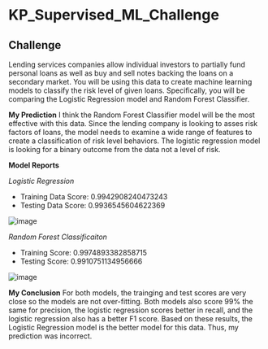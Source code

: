 # KP_Supervised_ML_Challenge

 ## Challenge
Lending services companies allow individual investors to partially fund personal loans as well as buy and sell notes backing the loans on a secondary market.
You will be using this data to create machine learning models to classify the risk level of given loans. Specifically, you will be comparing the Logistic Regression model and Random Forest Classifier.

**My Prediction**
I think the Random Forest Classifier model will be the most effective with this data. Since the lending company is looking to asses risk factors of loans, the model needs to examine a wide range of features to create a classification of risk level behaviors. The logistic regression model is looking for a binary outcome from the data not a level of risk.  

**Model Reports**

*Logistic Regression*

- Training Data Score: 0.9942908240473243
- Testing Data Score: 0.9936545604622369

![image](https://user-images.githubusercontent.com/110507463/219741352-7c02332e-ba34-4795-8258-d1f1470d3f07.png)

*Random Forest Classificaiton*

- Training Score: 0.9974893382858715
- Testing Score: 0.9910751134956666

![image](https://user-images.githubusercontent.com/110507463/219741546-9f1eadce-d430-4778-835a-dfcdf2cfeb7e.png)


**My Conclusion**
For both models, the trainging and test scores are very close so the models are not over-fitting. Both models also score 99% the same for precision, the logistic regression scores better in recall, and the logistic regression also has a better F1 score. Based on these results, the Logistic Regression model is the better model for this data. Thus, my prediction was incorrect. 
